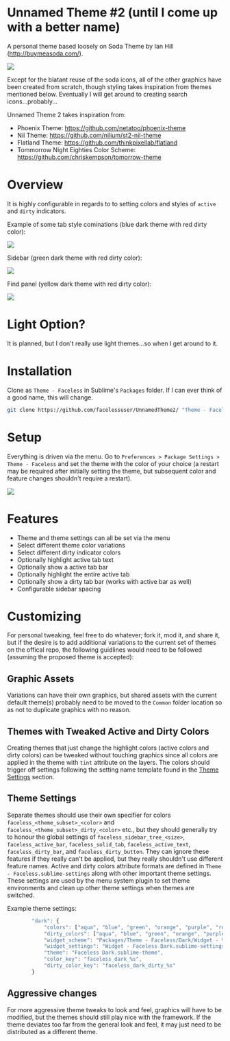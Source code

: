 # Unnamed Theme #2 (until I come up with a better name)
A personal theme based loosely on Soda Theme by Ian Hill (http://buymeasoda.com/).

<img src="https://dl.dropboxusercontent.com/u/342698/UnnamedTheme2/Window%20Purple.png" border="0">

Except for the blatant reuse of the soda icons, all of the other graphics have been created from scratch, though styling takes inspiration from themes mentioned below.  Eventually I will get around to creating search icons...probably...

Unnamed Theme 2 takes inspiration from:

- Phoenix Theme: https://github.com/netatoo/phoenix-theme
- Nil Theme: https://github.com/nilium/st2-nil-theme
- Flatland Theme: https://github.com/thinkpixellab/flatland
- Tommorrow Night Eighties Color Scheme: https://github.com/chriskempson/tomorrow-theme

# Overview
It is highly configurable in regards to to setting colors and styles of `active` and `dirty` indicators.

Example of some tab style cominations (blue dark theme with red dirty color):

<img src="https://dl.dropboxusercontent.com/u/342698/UnnamedTheme2/TabCombos.png" border="0">

Sidebar (green dark theme with red dirty color):

<img src="https://dl.dropboxusercontent.com/u/342698/UnnamedTheme2/Sidebar%20Green.png" border="0">

Find panel (yellow dark theme with red dirty color):

<img src="https://dl.dropboxusercontent.com/u/342698/UnnamedTheme2/FindBar%20Yellow.png" border="0">

# Light Option?
It is planned, but I don't really use light themes...so when I get around to it.

# Installation
Clone as `Theme - Faceless` in Sublime's `Packages` folder.  If I can ever think of a good name, this will change.

```bash
git clone https://github.com/facelessuser/UnnamedTheme2/ "Theme - Faceless"
```

# Setup
Everything is driven via the menu.  Go to `Preferences > Package Settings > Theme - Faceless` and set the theme with the color of your choice (a restart may be required after initially setting the theme, but subsequent color and feature changes shouldn't require a restart).

<img src="https://dl.dropboxusercontent.com/u/342698/UnnamedTheme2/Theme%20Menu.png" border="0">

# Features
- Theme and theme settings can all be set via the menu
- Select different theme color variations
- Select different dirty indicator colors
- Optionally highlight active tab text
- Optionally show a active tab bar
- Optionally highlight the entire active tab
- Optionally show a dirty tab bar (works with active bar as well)
- Configurable sidebar spacing

# Customizing
For personal tweaking, feel free to do whatever; fork it, mod it, and share it, but if the desire is to add additional variations to the current set of themes on the offical repo, the following guidlines would need to be followed (assuming the proposed theme is accepted):

## Graphic Assets
Variations can have their own graphics, but shared assets with the current default theme(s) probably need to be moved to the `Common` folder location so as not to duplicate graphics with no reason.

## Themes with Tweaked Active and Dirty Colors
Creating themes that just change the highlight colors (active colors and dirty colors) can be tweaked without touching graphics since all colors are applied in the theme with `tint` attribute on the layers.  The colors should trigger off settings following the setting name template found in the [Theme Settings](#theme-settings) section.

## Theme Settings
Separate themes should use their own specifier for colors `faceless_<theme_subset>_<color>` and `faceless_<theme_subset>_dirty_<color>` etc., but they should generally try to honour the global settings of `faceless_sidebar_tree_<size>`, `faceless_active_bar`, `faceless_solid_tab`, `faceless_active_text`, `faceless_dirty_bar`, and `faceless_dirty_button`.  They can ignore these features if they really can't be applied, but they really shouldn't use different feature names.  Active and dirty colors attribute formats are defined in `Theme - Faceless.sublime-settings` along with other important theme settings.  These settings are used by the menu system plugin to set theme environments and clean up other theme settings when themes are switched.

Example theme settings:
```javascript
        "dark": {
            "colors": ["aqua", "blue", "green", "orange", "purple", "red", "yellow"],
            "dirty_colors": ["aqua", "blue", "green", "orange", "purple","red", "yellow"],
            "widget_scheme": "Packages/Theme - Faceless/Dark/Widget - %s.stTheme",
            "widget_settings": "Widget - Faceless Dark.sublime-settings",
            "theme": "Faceless Dark.sublime-theme",
            "color_key": "faceless_dark_%s",
            "dirty_color_key": "faceless_dark_dirty_%s"
        }
```

## Aggressive changes
For more aggressive theme tweaks to look and feel, graphics will have to be modified, but the themes should still play nice with the framework.  If the theme deviates too far from the general look and feel, it may just need to be distributed as a different theme.
